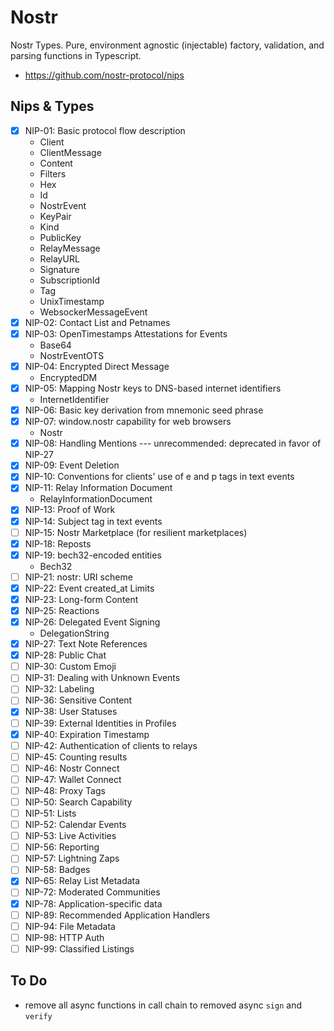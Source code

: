 # Nostr
Nostr Types. Pure, environment agnostic (injectable) factory, validation, and parsing functions in Typescript.
- https://github.com/nostr-protocol/nips

## Nips & Types
- [x] NIP-01: Basic protocol flow description
  - Client
  - ClientMessage
  - Content
  - Filters
  - Hex
  - Id
  - NostrEvent
  - KeyPair
  - Kind
  - PublicKey
  - RelayMessage
  - RelayURL
  - Signature
  - SubscriptionId
  - Tag
  - UnixTimestamp
  - WebsockerMessageEvent
- [x] NIP-02: Contact List and Petnames
- [x] NIP-03: OpenTimestamps Attestations for Events
  - Base64
  - NostrEventOTS
- [x] NIP-04: Encrypted Direct Message
  - EncryptedDM
- [x] NIP-05: Mapping Nostr keys to DNS-based internet identifiers
  - InternetIdentifier
- [x] NIP-06: Basic key derivation from mnemonic seed phrase
- [x] NIP-07: window.nostr capability for web browsers
  - Nostr
- [x] NIP-08: Handling Mentions --- unrecommended: deprecated in favor of NIP-27
- [x] NIP-09: Event Deletion
- [x] NIP-10: Conventions for clients' use of e and p tags in text events
- [x] NIP-11: Relay Information Document
  - RelayInformationDocument
- [x] NIP-13: Proof of Work
- [x] NIP-14: Subject tag in text events
- [ ] NIP-15: Nostr Marketplace (for resilient marketplaces)
- [x] NIP-18: Reposts
- [x] NIP-19: bech32-encoded entities
  - Bech32
- [ ] NIP-21: nostr: URI scheme
- [x] NIP-22: Event created_at Limits
- [x] NIP-23: Long-form Content
- [x] NIP-25: Reactions
- [x] NIP-26: Delegated Event Signing
  - DelegationString
- [x] NIP-27: Text Note References
- [x] NIP-28: Public Chat
- [ ] NIP-30: Custom Emoji
- [ ] NIP-31: Dealing with Unknown Events
- [ ] NIP-32: Labeling
- [ ] NIP-36: Sensitive Content
- [x] NIP-38: User Statuses
- [ ] NIP-39: External Identities in Profiles
- [x] NIP-40: Expiration Timestamp
- [ ] NIP-42: Authentication of clients to relays
- [ ] NIP-45: Counting results
- [ ] NIP-46: Nostr Connect
- [ ] NIP-47: Wallet Connect
- [ ] NIP-48: Proxy Tags
- [ ] NIP-50: Search Capability
- [ ] NIP-51: Lists
- [ ] NIP-52: Calendar Events
- [ ] NIP-53: Live Activities
- [ ] NIP-56: Reporting
- [ ] NIP-57: Lightning Zaps
- [ ] NIP-58: Badges
- [x] NIP-65: Relay List Metadata
- [ ] NIP-72: Moderated Communities
- [x] NIP-78: Application-specific data
- [ ] NIP-89: Recommended Application Handlers
- [ ] NIP-94: File Metadata
- [ ] NIP-98: HTTP Auth
- [ ] NIP-99: Classified Listings

## To Do
- remove all async functions in call chain to removed async `sign` and `verify`
